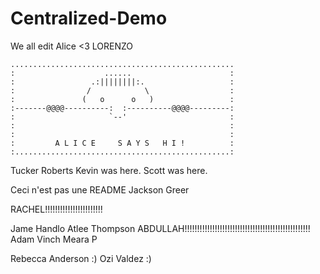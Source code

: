 # Centralized-Demo
We all edit
Alice <3
LORENZO


    ..................................................
    :                    ......                      :
    :                 .:||||||||:.                   :
    :                /            \                  :
    :               (   o      o   )                 :
    :-------@@@@----------:  :----------@@@@---------:
    :                     `--'                       :
    :                                                :
    :                                                :
    :         A L I C E     S A Y S   H I !          :
    :................................................:

Tucker Roberts
Kevin was here.
Scott was here.


Ceci n'est pas une README
Jackson Greer



RACHEL!!!!!!!!!!!!!!!!!!!!!!!




















Jame Handlo
Atlee Thompson
ABDULLAH!!!!!!!!!!!!!!!!!!!!!!!!!!!!!!!!!!!!!!!!!!!!!!!!!!
Adam Vinch
Meara P

Rebecca Anderson :)
Ozi Valdez :)
